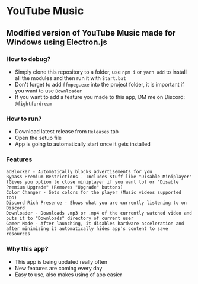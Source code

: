 # YouTube Music
## Modified version of YouTube Music made for Windows using Electron.js
### How to debug?
- Simply clone this repository to a folder, use `npm i` or `yarn add` to install all the modules and then run it with `Start.bat`
- Don't forget to add `ffmpeg.exe` into the project folder, it is important if you want to use `Downloader`
- If you want to add a feature you made to this app, DM me on Discord: `@fightfordream`

### How to run?
- Download latest release from `Releases` tab
- Open the setup file
- App is going to automatically start once it gets installed

### Features
```
adBlocker - Automatically blocks advertisements for you
Bypass Premium Restrictions - Includes stuff like "Disable Miniplayer" (Gives you option to close miniplayer if you want to) or "Disable Premium Upgrade" (Removes "Upgrade" buttons)
Color Changer - Sets colors for the player (Music videos supported too)
Discord Rich Presence - Shows what you are currently listening to on Discord
Downloader - Downloads .mp3 or .mp4 of the currently watched video and puts it to "Downloads" directory of current user
Gamer Mode - After launching, it disables hardware acceleration and after minimizing it automatically hides app's content to save resources
```

### Why this app?
- This app is being updated really often
- New features are coming every day
- Easy to use, also makes using of app easier
